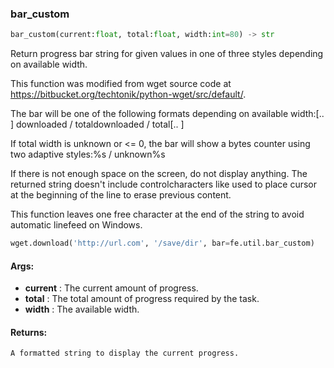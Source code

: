 

### bar_custom
```python
bar_custom(current:float, total:float, width:int=80) -> str
```
Return progress bar string for given values in one of three styles depending on available width.

This function was modified from wget source code at https://bitbucket.org/techtonik/python-wget/src/default/.

The bar will be one of the following formats depending on available width:[..  ] downloaded / totaldownloaded / total[.. ]

If total width is unknown or <= 0, the bar will show a bytes counter using two adaptive styles:%s / unknown%s

If there is not enough space on the screen, do not display anything. The returned string doesn't include controlcharacters like  used to place cursor at the beginning of the line to erase previous content.

This function leaves one free character at the end of the string to avoid automatic linefeed on Windows.


```python
wget.download('http://url.com', '/save/dir', bar=fe.util.bar_custom)
```



#### Args:

* **current** :  The current amount of progress.
* **total** :  The total amount of progress required by the task.
* **width** :  The available width.

#### Returns:
    A formatted string to display the current progress.